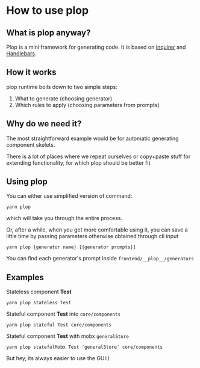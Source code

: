 # How to use plop

## What is plop anyway?

Plop is a mini framework for generating code. It is based on [Inquirer](https://www.npmjs.com/package/inquirer) and [Handlebars](https://www.npmjs.com/package/handlebars).

## How it works

plop runtime boils down to two simple steps:

1. What to generate (choosing generator)
1. Which rules to apply (choosing parameters from prompts)

## Why do we need it?

The most straightforward example would be for automatic generating component skelets.

There is a lot of places where we repeat ourselves or copy+paste stuff for extending functionality, for which plop should be better fit

## Using plop

You can either use simplified version of command:

```
yarn plop
```

which will take you through the entire process.

Or, after a while, when you get more comfortable using it, you can save a little time by passing parameters otherwise obtained through cli input

```
yarn plop {generator name} [{generator prompts}] 
```

You can find each generator's prompt inside `frontend/__plop__/generators`

## Examples

Stateless component **Test**
```
yarn plop stateless Test
```

Stateful component **Test** into `core/components`
```
yarn plop stateful Test core/components
```

Stateful component **Test** with mobx `generalStore`
```
yarn plop statefulMobx Test 'generalStore' core/components
```

But hey, its always easier to use the GUI:)